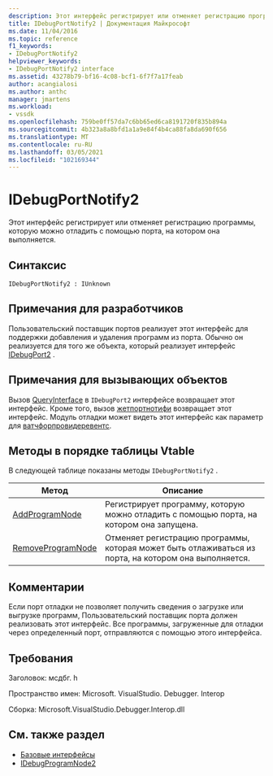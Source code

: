 ```yaml
---
description: Этот интерфейс регистрирует или отменяет регистрацию программы, которую можно отладить с помощью порта, на котором она выполняется.
title: IDebugPortNotify2 | Документация Майкрософт
ms.date: 11/04/2016
ms.topic: reference
f1_keywords:
- IDebugPortNotify2
helpviewer_keywords:
- IDebugPortNotify2 interface
ms.assetid: 43278b79-bf16-4c08-bcf1-6f7f7a17feab
author: acangialosi
ms.author: anthc
manager: jmartens
ms.workload:
- vssdk
ms.openlocfilehash: 759be0ff57da7c6bb65ed6ca8191720f835b894a
ms.sourcegitcommit: 4b323a8a8bfd1a1a9e84f4b4ca88fa8da690f656
ms.translationtype: MT
ms.contentlocale: ru-RU
ms.lasthandoff: 03/05/2021
ms.locfileid: "102169344"
---
```

# <a name="idebugportnotify2"></a>IDebugPortNotify2
Этот интерфейс регистрирует или отменяет регистрацию программы, которую можно отладить с помощью порта, на котором она выполняется.

## <a name="syntax"></a>Синтаксис

```
IDebugPortNotify2 : IUnknown
```

## <a name="notes-for-implementers"></a>Примечания для разработчиков
 Пользовательский поставщик портов реализует этот интерфейс для поддержки добавления и удаления программ из порта. Обычно он реализуется для того же объекта, который реализует интерфейс [IDebugPort2](../../../extensibility/debugger/reference/idebugport2.md) .

## <a name="notes-for-callers"></a>Примечания для вызывающих объектов
 Вызов [QueryInterface](/cpp/atl/queryinterface) в `IDebugPort2` интерфейсе возвращает этот интерфейс. Кроме того, вызов [жетпортнотифи](../../../extensibility/debugger/reference/idebugdefaultport2-getportnotify.md) возвращает этот интерфейс. Модуль отладки может видеть этот интерфейс как параметр для [ватчфорпровидеревентс](../../../extensibility/debugger/reference/idebugprogramprovider2-watchforproviderevents.md).

## <a name="methods-in-vtable-order"></a>Методы в порядке таблицы Vtable
 В следующей таблице показаны методы `IDebugPortNotify2` .

|Метод|Описание|
|------------|-----------------|
|[AddProgramNode](../../../extensibility/debugger/reference/idebugportnotify2-addprogramnode.md)|Регистрирует программу, которую можно отладить с помощью порта, на котором она запущена.|
|[RemoveProgramNode](../../../extensibility/debugger/reference/idebugportnotify2-removeprogramnode.md)|Отменяет регистрацию программы, которая может быть отлаживаться из порта, на котором она выполняется.|

## <a name="remarks"></a>Комментарии
 Если порт отладки не позволяет получить сведения о загрузке или выгрузке программ, Пользовательский поставщик порта должен реализовать этот интерфейс. Все программы, загруженные для отладки через определенный порт, отправляются с помощью этого интерфейса.

## <a name="requirements"></a>Требования
 Заголовок: мсдбг. h

 Пространство имен: Microsoft. VisualStudio. Debugger. Interop

 Сборка: Microsoft.VisualStudio.Debugger.Interop.dll

## <a name="see-also"></a>См. также раздел
- [Базовые интерфейсы](../../../extensibility/debugger/reference/core-interfaces.md)
- [IDebugProgramNode2](../../../extensibility/debugger/reference/idebugprogramnode2.md)
